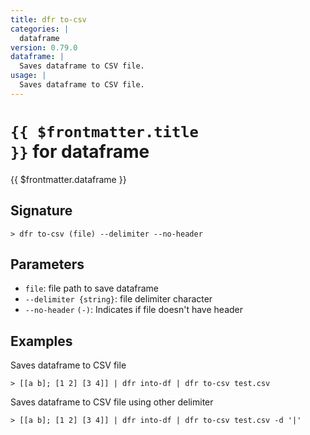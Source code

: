 ```yaml
---
title: dfr to-csv
categories: |
  dataframe
version: 0.79.0
dataframe: |
  Saves dataframe to CSV file.
usage: |
  Saves dataframe to CSV file.
---
```


# <code>{{ $frontmatter.title }}</code> for dataframe

<div class='command-title'>{{ $frontmatter.dataframe }}</div>

## Signature

```> dfr to-csv (file) --delimiter --no-header```

## Parameters

 -  `file`: file path to save dataframe
 -  `--delimiter {string}`: file delimiter character
 -  `--no-header` `(-)`: Indicates if file doesn't have header

## Examples

Saves dataframe to CSV file
```shell
> [[a b]; [1 2] [3 4]] | dfr into-df | dfr to-csv test.csv

```

Saves dataframe to CSV file using other delimiter
```shell
> [[a b]; [1 2] [3 4]] | dfr into-df | dfr to-csv test.csv -d '|'

```
